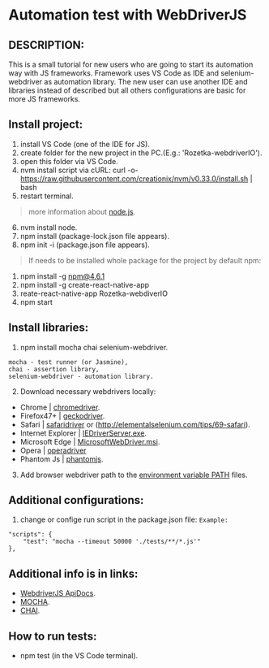 # Automation test with WebDriverJS

## DESCRIPTION:
This is a small tutorial for new users who are going to start its automation way
with JS frameworks.
Framework uses VS Code as IDE and selenium-webdriver as automation library.
The new user can use another IDE and libraries instead of described but all
others configurations are basic for more JS frameworks.

## Install project:
1. install VS Code (one of the IDE for JS).
2. create folder for the new project in the PC.(E.g.: 'Rozetka-webdriverIO').
3. open this folder via VS Code.
4. nvm install script via cURL:                                                                    curl -o- https://raw.githubusercontent.com/creationix/nvm/v0.33.0/install.sh | bash
5. restart terminal.
> more information about [node.js](https://nodesource.com/blog/installing-node-js-tutorial-using-nvm-on-mac-os-x-and-ubuntu/).
6. nvm install node.
7. npm install (package-lock.json file appears).
8. npm init -i (package.json file appears).
> If needs to be installed whole package for the project by default npm:
1. npm install -g npm@4.6.1
2. npm install -g create-react-native-app
3. reate-react-native-app Rozetka-webdiverIO
4. npm start

## Install libraries:
1. npm install mocha chai selenium-webdriver.
```
mocha - test runner (or Jasmine),
chai - assertion library,
selenium-webdriver - automation library.
```
2. Download necessary webdrivers locally:
  - Chrome | [chromedriver](http://chromedriver.storage.googleapis.com/index.html).
  - Firefox47+ | [geckodriver](https://github.com/mozilla/geckodriver/releases/).
  - Safari | [safaridriver](https://developer.apple.com/library/prerelease/content/releasenotes/General/WhatsNewInSafari/Articles/Safari_10_0.html#//apple_ref/doc/uid/TP40014305-CH11-DontLinkElementID_28) or (http://elementalselenium.com/tips/69-safari).
  - Internet Explorer | [IEDriverServer.exe](http://selenium-release.storage.googleapis.com/index.html).
  - Microsoft Edge | [MicrosoftWebDriver.msi](http://go.microsoft.com/fwlink/?LinkId=619687).
  - Opera | [operadriver](https://github.com/operasoftware/operachromiumdriver/releases)
  - Phantom Js | [phantomjs](http://phantomjs.org/).
3. Add browser webdriver path to the [environment variable PATH](https://www.kenst.com/2015/03/including-the-chromedriver-location-in-macos-system-path/) files.

## Additional configurations:
1. change or confige run script in the package.json file:
` Example: `
```
"scripts": {
    "test": "mocha --timeout 50000 './tests/**/*.js'"
},
```

## Additional info is in links:
+ [WebdriverJS ApiDocs](https://seleniumhq.github.io/selenium/docs/api/javascript/index.html).
+ [MOCHA](https://mochajs.org).
+ [CHAI](https://www.chaijs.com).

## How to run tests:
+ npm test (in the VS Code terminal).
